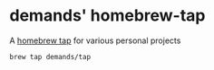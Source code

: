# demands' homebrew-tap

A [homebrew tap](http://brew.sh/) for various personal projects

```shell
brew tap demands/tap
```
